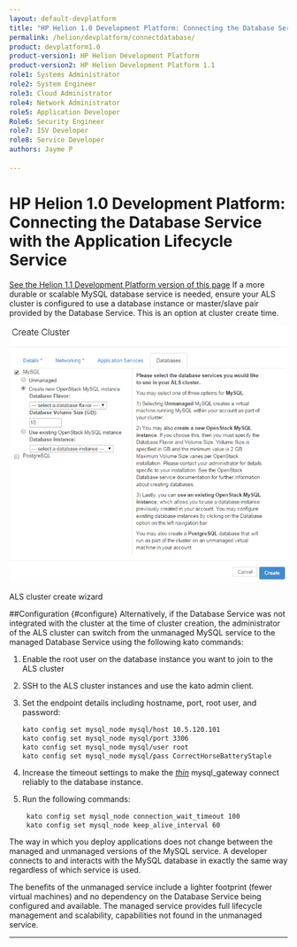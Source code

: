 ```yaml
---
layout: default-devplatform
title: "HP Helion 1.0 Development Platform: Connecting the Database Service with the Application Lifecycle Service"
permalink: /helion/devplatform/connectdatabase/
product: devplatform1.0
product-version1: HP Helion Development Platform
product-version2: HP Helion Development Platform 1.1
role1: Systems Administrator 
role2: System Engineer
role3: Cloud Administrator
role4: Network Administrator
role5: Application Developer
Role6: Security Engineer
role7: ISV Developer 
role8: Service Developer
authors: Jayme P

---
```

<!--PUBLISHED-->

# HP Helion 1.0 Development Platform: Connecting the Database Service with the Application Lifecycle Service
[See the Helion 1.1 Development Platform version of this page](/helion/devplatform/1.1/connectdatabase/)
If a more durable or scalable MySQL database service is needed, ensure your ALS cluster is configured to use a database instance or master/slave pair provided by the Database Service. This is an option at cluster create time.

<img src="media/databaseALS.png"/>

ALS cluster create wizard

##Configuration {#configure} 
Alternatively, if the Database Service was not integrated with the cluster at the time of cluster creation, the administrator of the ALS cluster can switch from the unmanaged MySQL service to the managed Database Service using the following kato commands:

1. Enable the root user on the database instance you want to join to the ALS cluster
2.	SSH to the ALS cluster instances and use the kato admin client. 
3.	Set the endpoint details including hostname, port, root user, and password:
	
		kato config set mysql_node mysql/host 10.5.120.101
		kato config set mysql_node mysql/port 3306
		kato config set mysql_node mysql/user root
		kato config set mysql_node mysql/pass CorrectHorseBatteryStaple
1. Increase the timeout settings to make the [*thin*](http://code.macournoyer.com/thin/) mysql\_gateway connect reliably to the database instance. 
2. Run the following commands:

    	kato config set mysql_node connection_wait_timeout 100
    	kato config set mysql_node keep_alive_interval 60

The way in which you deploy applications does not change between the managed and unmanaged versions of the MySQL service. A developer connects to and interacts with the MySQL database in exactly the same way regardless of which service is used.

The benefits of the unmanaged service include a lighter footprint (fewer virtual machines) and no dependency on the Database Service being configured and available. The managed service provides full lifecycle management and scalability, capabilities not found in the unmanaged service.

----


 
